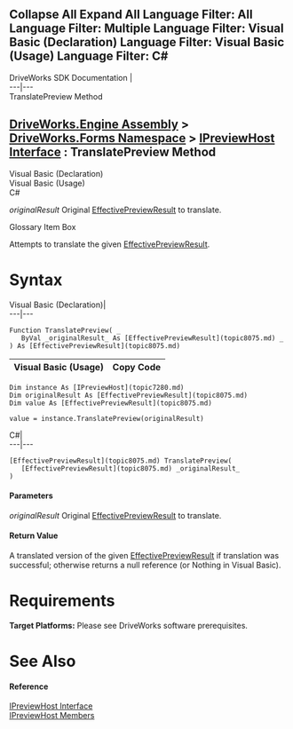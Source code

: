        

 Collapse All Expand All  Language Filter: All  Language Filter: Multiple  Language Filter: Visual Basic (Declaration) Language Filter: Visual Basic (Usage) Language Filter: C#  
---  
DriveWorks SDK Documentation  |   
---|---  
TranslatePreview Method   
  
[DriveWorks.Engine Assembly](topic2156.md) > [DriveWorks.Forms Namespace](topic7266.md) > [IPreviewHost Interface](topic7280.md) : TranslatePreview Method  
---  
  
Visual Basic (Declaration)    
Visual Basic (Usage)    
C# 

_originalResult_
    Original [EffectivePreviewResult](topic8075.md) to translate.

Glossary Item Box

Attempts to translate the given [EffectivePreviewResult](topic8075.md). 

# Syntax

Visual Basic (Declaration)|   
---|---  
      
    
    Function TranslatePreview( _
       ByVal _originalResult_ As [EffectivePreviewResult](topic8075.md) _
    ) As [EffectivePreviewResult](topic8075.md)  
  
Visual Basic (Usage)| Copy Code  
---|---  
      
    
    Dim instance As [IPreviewHost](topic7280.md)
    Dim originalResult As [EffectivePreviewResult](topic8075.md)
    Dim value As [EffectivePreviewResult](topic8075.md)
     
    value = instance.TranslatePreview(originalResult)  
  
C#|   
---|---  
      
    
    [EffectivePreviewResult](topic8075.md) TranslatePreview( 
       [EffectivePreviewResult](topic8075.md) _originalResult_
    )  
  
#### Parameters

 _originalResult_
    Original [EffectivePreviewResult](topic8075.md) to translate.

#### Return Value

A translated version of the given [EffectivePreviewResult](topic8075.md) if translation was successful; otherwise returns a null reference (or Nothing in Visual Basic).

# Requirements

**Target Platforms:** Please see DriveWorks software prerequisites.

# See Also

#### Reference

[IPreviewHost Interface](topic7280.md)   
[IPreviewHost Members](topic7281.md)


